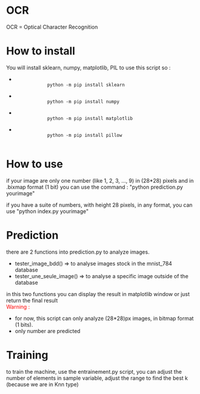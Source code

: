 # OCR 
OCR = Optical Character Recognition 

# How to install

You will install sklearn, numpy, matplotlib, PIL to use this script
so :
<ul>
	<li>
		<code>
			python -m pip install sklearn
		</code>
	</li>
	<li>
		<code>
			python -m pip install numpy
		</code>
	</li>
	<li>
		<code>
			python -m pip install matplotlib
		</code>
	</li>
	<li>
		<code>
			python -m pip install pillow
		</code>
	</li>
</ul>

# How to use 

if your image are only one number (like 1, 2, 3, ..., 9) in (28*28) pixels and in .bixmap format (1 bit) you can use the command : "python prediction.py yourimage"

if you have a suite of numbers, with height 28 pixels, in any format, you can use "python index.py yourimage"

# Prediction

there are 2 functions into prediction.py to analyze images.
<ul>
	<li>tester_image_bdd() => to analyse images stock in the mnist_784 database</li>
	<li>tester_une_seule_image() => to analyse a specific image outside of the database</li>
</ul>
in this two functions you can display the result in matplotlib window or just return the final result

<div style="color:red;">Warning :</div>
<ul>
	<li>for now, this script can only analyze (28*28)px images, in bitmap format (1 bits).</li>
	<li>only number are predicted</li>
</ul>

# Training

to train the machine, use the entrainement.py script, you can adjust the number of elements in sample variable, adjust the range to find the best k (because we are in Knn type)

